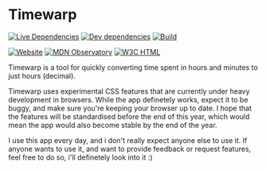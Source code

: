 # Timewarp
[![Live Dependencies](https://img.shields.io/david/atjn/timewarp.svg?style=for-the-badge&label=Live%20Dependencies)](https://david-dm.org/atjn/timewarp)
[![Dev dependencies](https://img.shields.io/david/dev/atjn/timewarp?style=for-the-badge)](https://david-dm.org/atjn/timewarp?type=dev)
[![Build](https://img.shields.io/netlify/5bf06725-c9f2-478d-979e-598116ad3e4c?label=build&logo=netlify&style=for-the-badge)](https://app.netlify.com/sites/timewarp/deploys)

[![Website](https://img.shields.io/website?url=https%3A%2F%2Ftimewarp.atjn.dk&style=for-the-badge&logo=netlify)](https://timewarp.atjn.dk)
[![MDN Observatory](https://img.shields.io/mozilla-observatory/grade/timewarp.atjn.dk?publish&style=for-the-badge&logo=mozilla)](https://observatory.mozilla.org/analyze/timewarp.atjn.dk)
[![W3C HTML](https://img.shields.io/w3c-validation/html?label=HTML&targetUrl=https%3A%2F%2Ftimewarp.atjn.dk&style=for-the-badge&logo=w3c)](https://validator.nu/?doc=https%3A%2F%2Ftimewarp.atjn.dk&parser=html)

Timewarp is a tool for quickly converting time spent in hours and minutes to just hours (decimal).

Timewarp uses experimental CSS features that are currently under heavy development in browsers. While the app definetely works, expect it to be buggy, and make sure you're keeping your browser up to date. I hope that the features will be standardised before the end of this year, which would mean the app would also become stable by the end of the year.

I use this app every day, and i don't really expect anyone else to use it. If anyone wants to use it, and want to provide feedback or request features, feel free to do so, i'll definetely look into it :)
